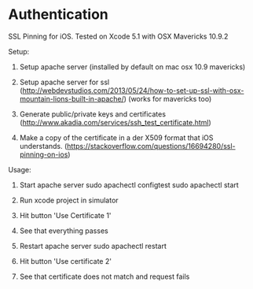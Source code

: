 Authentication
==============

SSL Pinning for iOS.  Tested on Xcode 5.1 with OSX Mavericks 10.9.2

Setup:

1. Setup apache server (installed by default on mac osx 10.9 mavericks)

2. Setup apache server for ssl (http://webdevstudios.com/2013/05/24/how-to-set-up-ssl-with-osx-mountain-lions-built-in-apache/) (works for mavericks too)

3. Generate public/private keys and certificates (http://www.akadia.com/services/ssh_test_certificate.html)

4. Make a copy of the certificate in a der X509 format that iOS understands. (https://stackoverflow.com/questions/16694280/ssl-pinning-on-ios)


Usage:

1. Start apache server
      sudo apachectl configtest 
      sudo apachectl start

2. Run xcode project in simulator
3. Hit button 'Use Certificate 1'
4. See that everything passes
5. Restart apache server
      sudo apachectl restart
6. Hit button 'Use certificate 2'
7. See that certificate does not match and request fails


